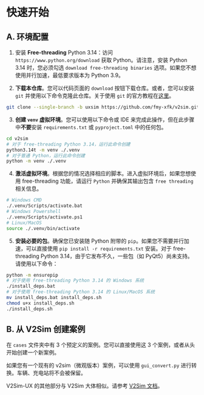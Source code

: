 # 快速开始

## A. 环境配置

1.  安装 **Free-threading** Python 3.14：访问 `https://www.python.org/download` 获取 Python。请注意，安装 Python 3.14 时，您必须勾选 `download free-threading binaries` 选项。如果您不想使用并行加速，最低要求版本为 Python 3.9。

2.  **下载本仓库**。您可以代码页面的 `download` 按钮下载仓库。或者，您可以安装 `git` 并使用以下命令克隆此仓库。关于使用 `git` 的官方教程在[这里](https://git-scm.com/book/en/v2/Getting-Started-Installing-Git)。
```bash
git clone --single-branch -b uxsim https://github.com/fmy-xfk/v2sim.git
```

3.  **创建 `venv` 虚拟环境**。您可以使用以下命令或 IDE 来完成此操作，但在此步骤中**不要**安装 `requirements.txt` 或 `pyproject.toml` 中的任何包。
```bash
cd v2sim
# 对于 free-threading Python 3.14，运行此命令创建
python3.14t -m venv ./.venv
# 对于普通 Python，运行此命令创建
python -m venv ./.venv
```

4.  **激活虚拟环境**。根据您的情况选择相应的脚本。进入虚拟环境后，如果您想使用 free-threading 功能，请运行 `Python` 并确保其输出包含 `free threading` 相关信息。
```bash
# Windows CMD
./.venv/Scripts/activate.bat
# Windows Powershell
./.venv/Scripts/activate.ps1
# Linux/MacOS
source ./.venv/bin/activate
```

5.  **安装必要的包**。确保您已安装随 Python 附带的 `pip`。如果您不需要并行加速，可以直接使用 `pip install -r requirements.txt` 安装。对于 free-threading Python 3.14，由于它发布不久，一些包（如 PyQt5）尚未支持。请使用以下命令：
```bash
python -m ensurepip
# 对于使用 free-threading Python 3.14 的 Windows 系统
./install_deps.bat
# 对于使用 free-threading Python 3.14 的 Linux/MacOS 系统
mv install_deps.bat install_deps.sh
chmod u+x install_deps.sh
./install_deps.sh
```

## B. 从 V2Sim 创建案例
在 `cases` 文件夹中有 3 个预定义的案例。您可以直接使用这 3 个案例，或者从头开始创建一个新案例。

如果您有一个现有的 v2sim（微观版本）案例，可以使用 `gui_convert.py` 进行转换。车辆、充电站将不会被保留。

V2Sim-UX 的其他部分与 V2Sim 大体相似。请参考 [V2Sim 文档](zh_hans/v2sim/quick-start)。